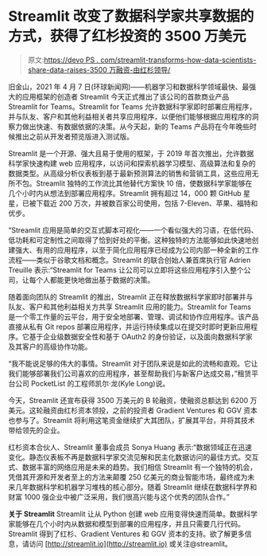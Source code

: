 # Streamlit 改变了数据科学家共享数据的方式，获得了红杉投资的 3500 万美元

> 原文:[https://devo PS . com/streamlit-transforms-how-data-scientists-share-data-raises-3500 万融资-由红杉领导/](https://devops.com/streamlit-transforms-how-data-scientists-share-data-raises-35-million-in-funding-led-by-sequoia/)

旧金山，2021 年 4 月 7 日(环球新闻网)——机器学习和数据科学领域最快、最强大的应用框架的创造者 Streamlit 今天正式推出了该公司的首款商业产品 Streamlit for Teams。Streamlit for Teams 允许数据科学家即时部署应用程序，并与队友、客户和其他利益相关者共享应用程序，以便他们能够根据应用程序的洞察力做出快速、有数据依据的决策。从今天起，新的 Teams 产品将在今年晚些时候推出之前从开发者预览版进入测试版。

Streamlit 是一个开源、强大且易于使用的框架，于 2019 年首次推出，允许数据科学家快速构建 web 应用程序，以访问和探索机器学习模型、高级算法和复杂的数据类型。从高级分析仪表板到基于最新预测算法的销售和营销工具，这些应用无所不包。Streamlit 独特的工作流比其他替代方案快 10 倍，使数据科学家能够在几个小时内从想法到部署应用程序。Streamlit 拥有超过 14，000 颗 GitHub 星星，已被下载近 200 万次，并被数百家公司使用，包括 7-Eleven、苹果、福特和优步。

“Streamlit 应用是简单的交互式脚本可视化——一个看似强大的习语，在低代码、低功耗和可定制性之间取得了恰到好处的平衡。这种独特的方法能够如此快速地创建强大、有用的应用程序，以至于简化应用程序已经成为公司内部一种全新的工作流程——类似于谷歌文档和概念。Streamlit 的联合创始人兼首席执行官 Adrien Treuille 表示:“Streamlit for Teams 让公司可以立即将这些应用程序引入整个公司，让每个人都能更快地做出基于数据的决策。

随着面向团队的 Streamlit 的推出，Streamlit 正在释放数据科学家即时部署并与队友、客户和其他利益相关方共享 Streamlit 应用的能力。Streamlit for Teams 是一个零工作量的云平台，用于安全地部署、管理、调试和协作应用程序。该产品直接从私有 Git repos 部署应用程序，并运行持续集成以在提交时即时更新应用程序。它基于企业级数据安全性和基于 OAuth2 的身份验证，以及面向数据科学家及其客户的高级协作功能。

“我不能说足够的伟大的事情。Streamlit 对于团队来说是如此的流畅和直观。它让我们能够部署我们公司喜欢的应用程序，甚至帮助我们与新客户达成交易，”租赁平台公司 PocketList 的工程师凯尔·龙(Kyle Long)说。

今天，Streamlit 还宣布获得 3500 万美元的 B 轮融资，使融资总额达到 6200 万美元。这轮融资由红杉资本领投，之前的投资者 Gradient Ventures 和 GGV 资本也参与了。Streamlit 将利用这笔资金继续扩大其团队，扩展其平台，并将其技术带给领先的企业。

红杉资本合伙人、Streamlit 董事会成员 Sonya Huang 表示:“数据领域正在迅速变化。静态仪表板不再是数据科学家交流见解和民主化数据访问的最佳方式。交互式、数据丰富的网络应用是未来的趋势。我们相信 Streamlit 有一个独特的机会，凭借其开源和开发者至上的方法来颠覆 250 亿美元的商业智能市场，最终成为未来几年数据科学和机器学习堆栈的核心部分。随着 Streamlit 继续在数据科学界和财富 1000 强企业中被广泛采用，我们很高兴能与这个优秀的团队合作。”

**关于 Streamlit**
Streamlit 让从 Python 创建 web 应用变得快速而简单。数据科学家能够在几个小时内从数据和模型到部署的应用程序，并且只需要几行代码。Streamlit 得到了红杉、Gradient Ventures 和 GGV 资本的支持。欲了解更多信息，请访问 [http://streamlit.io](http://streamlit.io) 或关注@streamlit。